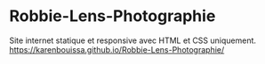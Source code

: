 # Robbie-Lens-Photographie

Site internet statique et responsive avec HTML et CSS uniquement.
https://karenbouissa.github.io/Robbie-Lens-Photographie/
